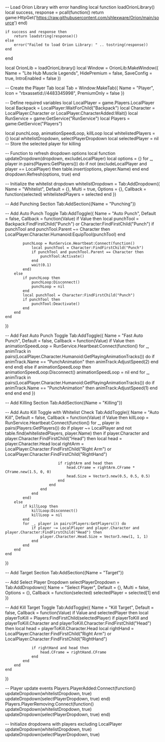 -- Load Orion Library with error handling
local function loadOrionLibrary()
    local success, response = pcall(function()
        return game:HttpGet('https://raw.githubusercontent.com/shlexware/Orion/main/source')
    end)

    if success and response then
        return loadstring(response)()
    else
        error("Failed to load Orion Library: " .. tostring(response))
    end
end

local OrionLib = loadOrionLibrary()
local Window = OrionLib:MakeWindow({
    Name = "Lite Hub Muscle Legends",
    HidePremium = false,
    SaveConfig = true,
    IntroEnabled = false
})

-- Create the Player Tab
local Tab = Window:MakeTab({
    Name = "Player",
    Icon = "rbxassetid://4483345998",
    PremiumOnly = false
})

-- Define required variables
local LocalPlayer = game.Players.LocalPlayer
local Backpack = LocalPlayer:WaitForChild("Backpack")
local Character = LocalPlayer.Character or LocalPlayer.CharacterAdded:Wait()
local RunService = game:GetService("RunService")
local Players = game:GetService("Players")

local punchLoop, animationSpeedLoop, killLoop
local whitelistedPlayers = {}
local whitelistDropdown, selectPlayerDropdown
local selectedPlayer = nil -- Store the selected player for killing

-- Function to refresh dropdown options
local function updateDropdown(dropdown, excludeLocalPlayer)
    local options = {}
    for _, player in pairs(Players:GetPlayers()) do
        if not (excludeLocalPlayer and player == LocalPlayer) then
            table.insert(options, player.Name)
        end
    end
    dropdown:Refresh(options, true)
end

-- Initialize the whitelist dropdown
whitelistDropdown = Tab:AddDropdown({
    Name = "Whitelist",
    Default = {},
    Multi = true,
    Options = {},
    Callback = function(selected)
        whitelistedPlayers = selected
    end
})

-- Add Punching Section
Tab:AddSection({Name = "Punching"})

-- Add Auto Punch Toggle
Tab:AddToggle({
    Name = "Auto Punch",
    Default = false,
    Callback = function(Value)
        if Value then
            local punchTool = Backpack:FindFirstChild("Punch") or Character:FindFirstChild("Punch")
            if punchTool and punchTool.Parent ~= Character then
                LocalPlayer.Character.Humanoid:EquipTool(punchTool)
            end
            
            punchLoop = RunService.Heartbeat:Connect(function()
                local punchTool = Character:FindFirstChild("Punch")
                if punchTool and punchTool.Parent == Character then
                    punchTool:Activate()
                end
                wait(0.1)
            end)
        else
            if punchLoop then
                punchLoop:Disconnect()
                punchLoop = nil
            end
            local punchTool = Character:FindFirstChild("Punch")
            if punchTool then
                punchTool:Deactivate()
            end
        end
    end
})

-- Add Fast Auto Punch Toggle
Tab:AddToggle({
    Name = "Fast Auto Punch",
    Default = false,
    Callback = function(Value)
        if Value then
            animationSpeedLoop = RunService.Heartbeat:Connect(function()
                for _, animTrack in pairs(LocalPlayer.Character.Humanoid:GetPlayingAnimationTracks()) do
                    if animTrack.Name == "PunchAnimation" then
                        animTrack:AdjustSpeed(2)
                    end
                end
            end)
        else
            if animationSpeedLoop then
                animationSpeedLoop:Disconnect()
                animationSpeedLoop = nil
            end
            for _, animTrack in pairs(LocalPlayer.Character.Humanoid:GetPlayingAnimationTracks()) do
                if animTrack.Name == "PunchAnimation" then
                    animTrack:AdjustSpeed(1)
                end
            end
        end
    end
})

-- Add Killing Section
Tab:AddSection({Name = "Killing"})

-- Add Auto Kill Toggle with Whitelist Check
Tab:AddToggle({
    Name = "Auto Kill",
    Default = false,
    Callback = function(Value)
        if Value then
            killLoop = RunService.Heartbeat:Connect(function()
                for _, player in pairs(Players:GetPlayers()) do
                    if player ~= LocalPlayer and not table.find(whitelistedPlayers, player.Name) then
                        if player.Character and player.Character:FindFirstChild("Head") then
                            local head = player.Character.Head
                            local rightArm = LocalPlayer.Character:FindFirstChild("Right Arm") or LocalPlayer.Character:FindFirstChild("RightHand")

                            if rightArm and head then
                                head.CFrame = rightArm.CFrame * CFrame.new(1.5, 0, 0)
                                head.Size = Vector3.new(0.5, 0.5, 0.5)
                            end
                        end
                    end
                end
            end)
        else
            if killLoop then
                killLoop:Disconnect()
                killLoop = nil
            end
            for _, player in pairs(Players:GetPlayers()) do
                if player ~= LocalPlayer and player.Character and player.Character:FindFirstChild("Head") then
                    player.Character.Head.Size = Vector3.new(1, 1, 1)
                end
            end
        end
    end
})

-- Add Target Section
Tab:AddSection({Name = "Target"})

-- Add Select Player Dropdown
selectPlayerDropdown = Tab:AddDropdown({
    Name = "Select Player",
    Default = {},
    Multi = false,
    Options = {},
    Callback = function(selected)
        selectedPlayer = selected[1]
    end
})

-- Add Kill Target Toggle
Tab:AddToggle({
    Name = "Kill Target",
    Default = false,
    Callback = function(Value)
        if Value and selectedPlayer then
            local playerToKill = Players:FindFirstChild(selectedPlayer)
            if playerToKill and playerToKill.Character and playerToKill.Character:FindFirstChild("Head") then
                local head = playerToKill.Character.Head
                local rightHand = LocalPlayer.Character:FindFirstChild("Right Arm") or LocalPlayer.Character:FindFirstChild("RightHand")

                if rightHand and head then
                    head.CFrame = rightHand.CFrame
                end
            end
        end
    end
})

-- Player update events
Players.PlayerAdded:Connect(function()
    updateDropdown(whitelistDropdown, true)
    updateDropdown(selectPlayerDropdown, true)
end)
Players.PlayerRemoving:Connect(function()
    updateDropdown(whitelistDropdown, true)
    updateDropdown(selectPlayerDropdown, true)
end)

-- Initialize dropdowns with players excluding LocalPlayer
updateDropdown(whitelistDropdown, true)
updateDropdown(selectPlayerDropdown, true)

